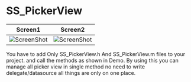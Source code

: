 
# SS_PickerView

| Screen1   | Screen2|
| ------------- |:-------------:|
| ![ScreenShot](http://i.giphy.com/GAdk40Htui3iE.gif)|![ScreenShot](http://i.giphy.com/pKw3Mq6Q4TFQY.gif)|




You have to add Only SS_PickerView.h And SS_PickerView.m files to your project. and call the methods as shown in Demo.
By using this you can manage all picker view in single method no need to write delegate/datasource all things are only on one place.
